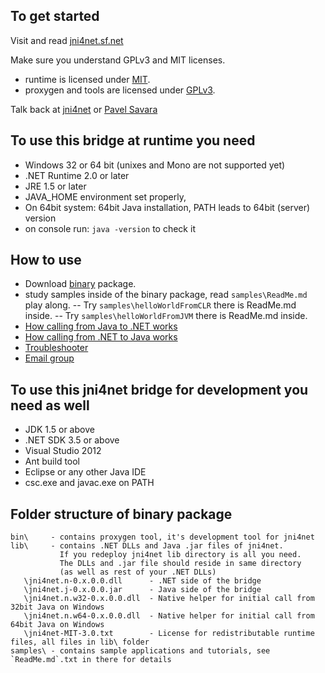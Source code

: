To get started
----------------
Visit and read [jni4net.sf.net](http://jni4net.sf.net)

Make sure you understand GPLv3 and MIT licenses.
- runtime is licensed under [MIT](http://opensource.org/licenses/MIT).
- proxygen and tools are licensed under [GPLv3](http://opensource.org/licenses/gpl-3.0.html).

Talk back at [jni4net](mailto:jni4net@googlegroups.com) or [Pavel Savara](mailto:pavel.savara@gmail.com)


To use this bridge at runtime you need
----------------
- Windows 32 or 64 bit (unixes and Mono are not supported yet)
- .NET Runtime 2.0 or later
- JRE 1.5 or later
- JAVA_HOME environment set properly, 
- On 64bit system: 64bit Java installation, PATH leads to 64bit (server) version
- on console run: `java -version` to check it

How to use
----------------
- Download [binary](http://sourceforge.net/projects/jni4net/files/0.8.8/jni4net-0.8.8.0-bin.zip/download) package.
- study samples inside of the binary package, read `samples\ReadMe.md` play along.
-- Try `samples\helloWorldFromCLR` there is ReadMe.md inside.
-- Try `samples\helloWorldFromJVM` there is ReadMe.md inside. 
- [How calling from Java to .NET works](http://zamboch.blogspot.cz/2009/11/how-calling-from-java-to-net-works-in.html)
- [How calling from .NET to Java works](http://zamboch.blogspot.cz/2009/10/how-calling-from-net-to-java-works.html)
- [Troubleshooter](http://jni4net.sourceforge.net/troubleshoot.shtml)
- [Email group](https://groups.google.com/forum/?hl=en#!forum/jni4net)


To use this jni4net bridge for development you need as well
----------------
- JDK 1.5 or above
- .NET SDK 3.5 or above
- Visual Studio 2012
- Ant build tool
- Eclipse or any other Java IDE
- csc.exe and javac.exe on PATH

Folder structure of binary package
----------------

```
bin\     - contains proxygen tool, it's development tool for jni4net
lib\     - contains .NET DLLs and Java .jar files of jni4net. 
           If you redeploy jni4net lib directory is all you need.
           The DLLs and .jar file should reside in same directory 
           (as well as rest of your .NET DLLs)
   \jni4net.n-0.x.0.0.dll      - .NET side of the bridge
   \jni4net.j-0.x.0.0.jar      - Java side of the bridge
   \jni4net.n.w32-0.x.0.0.dll  - Native helper for initial call from 32bit Java on Windows
   \jni4net.n.w64-0.x.0.0.dll  - Native helper for initial call from 64bit Java on Windows
   \jni4net-MIT-3.0.txt        - License for redistributable runtime files, all files in lib\ folder
samples\ - contains sample applications and tutorials, see `ReadMe.md`.txt in there for details
```